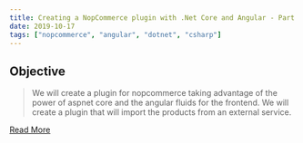 ```yaml
---
title: Creating a NopCommerce plugin with .Net Core and Angular - Part I
date: 2019-10-17
tags: ["nopcommerce", "angular", "dotnet", "csharp"]
---
```


## Objective

 > We will create a plugin for nopcommerce taking advantage of the power of aspnet core and the angular fluids for the frontend. We will create a plugin that will import the products from an external service.
 
 [Read More](https://dev.to/diogenespolanco/creating-a-nopcommerce-plugin-with-net-core-and-angular-part-i-b8h)